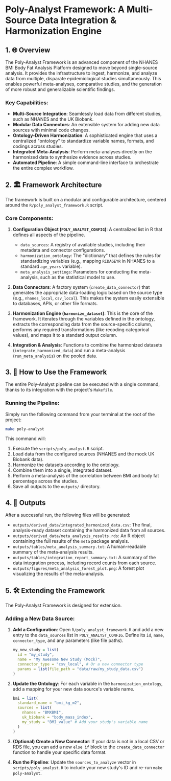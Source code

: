 # Poly-Analyst Framework: A Multi-Source Data Integration & Harmonization Engine

## 1. 🌐 Overview

The Poly-Analyst Framework is an advanced component of the NHANES BMI Body Fat Analysis Platform designed to move beyond single-source analysis. It provides the infrastructure to ingest, harmonize, and analyze data from multiple, disparate epidemiological studies simultaneously. This enables powerful meta-analyses, comparative studies, and the generation of more robust and generalizable scientific findings.

### Key Capabilities:
- **Multi-Source Integration**: Seamlessly load data from different studies, such as NHANES and the UK Biobank.
- **Modular Data Connectors**: An extensible system for adding new data sources with minimal code changes.
- **Ontology-Driven Harmonization**: A sophisticated engine that uses a centralized "ontology" to standardize variable names, formats, and codings across studies.
- **Integrated Meta-Analysis**: Perform meta-analyses directly on the harmonized data to synthesize evidence across studies.
- **Automated Pipeline**: A simple command-line interface to orchestrate the entire complex workflow.

## 2. 🏛️ Framework Architecture

The framework is built on a modular and configurable architecture, centered around the `R/poly_analyst_framework.R` script.

### Core Components:
1.  **Configuration Object (`POLY_ANALYST_CONFIG`)**: A centralized list in R that defines all aspects of the pipeline.
    *   `data_sources`: A registry of available studies, including their metadata and connector configurations.
    *   `harmonization_ontology`: The "dictionary" that defines the rules for standardizing variables (e.g., mapping `RIDAGEYR` in NHANES to a standard `age_years` variable).
    *   `meta_analysis_settings`: Parameters for conducting the meta-analysis, such as the statistical model to use.

2.  **Data Connectors**: A factory system (`create_data_connector`) that generates the appropriate data-loading logic based on the source type (e.g., `nhanes_local`, `csv_local`). This makes the system easily extensible to databases, APIs, or other file formats.

3.  **Harmonization Engine (`harmonize_dataset`)**: This is the core of the framework. It iterates through the variables defined in the ontology, extracts the corresponding data from the source-specific column, performs any required transformations (like recoding categorical values), and maps it to a standard output column.

4.  **Integration & Analysis**: Functions to combine the harmonized datasets (`integrate_harmonized_data`) and run a meta-analysis (`run_meta_analysis`) on the pooled data.

## 3. 🚀 How to Use the Framework

The entire Poly-Analyst pipeline can be executed with a single command, thanks to its integration with the project's `Makefile`.

### Running the Pipeline:
Simply run the following command from your terminal at the root of the project:
```bash
make poly-analyst
```
This command will:
1.  Execute the `scripts/poly_analyst.R` script.
2.  Load data from the configured sources (NHANES and the mock UK Biobank data).
3.  Harmonize the datasets according to the ontology.
4.  Combine them into a single, integrated dataset.
5.  Perform a meta-analysis of the correlation between BMI and body fat percentage across the studies.
6.  Save all outputs to the `outputs/` directory.

## 4. 📄 Outputs

After a successful run, the following files will be generated:

-   `outputs/derived_data/integrated_harmonized_data.csv`: The final, analysis-ready dataset containing the harmonized data from all sources.
-   `outputs/derived_data/meta_analysis_results.rds`: An R object containing the full results of the `meta` package analysis.
-   `outputs/tables/meta_analysis_summary.txt`: A human-readable summary of the meta-analysis results.
-   `outputs/tables/integration_report_summary.txt`: A summary of the data integration process, including record counts from each source.
-   `outputs/figures/meta_analysis_forest_plot.png`: A forest plot visualizing the results of the meta-analysis.

## 5. 🛠️ Extending the Framework

The Poly-Analyst Framework is designed for extension.

### Adding a New Data Source:
1.  **Add a Configuration**: Open `R/poly_analyst_framework.R` and add a new entry to the `data_sources` list in `POLY_ANALYST_CONFIG`. Define its `id`, `name`, `connector_type`, and any parameters (like file paths).
    ```r
    my_new_study = list(
      id = "my_study",
      name = "My Awesome New Study (Mock)",
      connector_type = "csv_local", # Or a new connector type
      params = list(file_path = "data/raw/my_study_data.csv")
    )
    ```

2.  **Update the Ontology**: For each variable in the `harmonization_ontology`, add a mapping for your new data source's variable name.
    ```r
    bmi = list(
      standard_name = "bmi_kg_m2",
      sources = list(
        nhanes = "BMXBMI",
        uk_biobank = "body_mass_index",
        my_study = "BMI_value" # Add your study's variable name
      )
    )
    ```

3.  **(Optional) Create a New Connector**: If your data is not in a local CSV or RDS file, you can add a new `else if` block to the `create_data_connector` function to handle your specific data format.

4.  **Run the Pipeline**: Update the `sources_to_analyze` vector in `scripts/poly_analyst.R` to include your new study's ID and re-run `make poly-analyst`.
